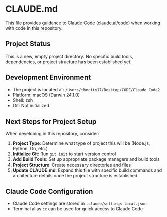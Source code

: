 # CLAUDE.md

This file provides guidance to Claude Code (claude.ai/code) when working with code in this repository.

## Project Status

This is a new, empty project directory. No specific build tools, dependencies, or project structure has been established yet.

## Development Environment

- The project is located at: `/Users/thecity17/Desktop/CODE/Claude Code2`
- Platform: macOS (Darwin 24.1.0)
- Shell: zsh
- Git: Not initialized

## Next Steps for Project Setup

When developing in this repository, consider:

1. **Project Type**: Determine what type of project this will be (Node.js, Python, Go, etc.)
2. **Initialize Git**: Run `git init` to start version control
3. **Add Build Tools**: Set up appropriate package managers and build tools
4. **Project Structure**: Create necessary directories and files
5. **Update CLAUDE.md**: Expand this file with specific build commands and architecture details once the project structure is established

## Claude Code Configuration

- Claude Code settings are stored in `.claude/settings.local.json`
- Terminal alias `cc` can be used for quick access to Claude Code